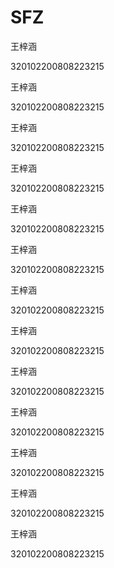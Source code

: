 # SFZ

王梓涵

320102200808223215

王梓涵

320102200808223215

王梓涵

320102200808223215

王梓涵

320102200808223215

王梓涵

320102200808223215

王梓涵

320102200808223215

王梓涵

320102200808223215

王梓涵

320102200808223215

王梓涵

320102200808223215

王梓涵

320102200808223215

王梓涵

320102200808223215

王梓涵

320102200808223215

王梓涵

320102200808223215
